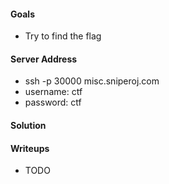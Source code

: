 #### Goals
 * Try to find the flag

#### Server Address
 * ssh -p 30000 misc.sniperoj.com
 * username: ctf
 * password: ctf

#### Solution


#### Writeups
 * TODO

